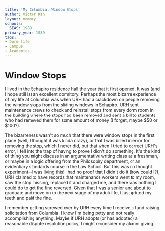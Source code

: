 ```yaml
---
title: 'My Columbia: Window Stops'
author: Victor Kan
layout: memory
schools:
  SEAS: 1989
primary_year: 1989
tags:
- Dorm life
- Campus
- Academics
---
```

# Window Stops

I lived in the Schapiro residence hall the year that it first opened.  It was (and I hope still is) an excellent dormitory.  Perhaps the most bizarre experience of my life at Columbia was when URH had a crackdown on people removing the window stops from the sliding windows in Schapiro. URH sent maintenance crews to check and reinstall stops from every dorm room in the building where the stops had been removed and sent a bill to students who had removed them for some amount of money (I forget, maybe $50 or $100?).

The bizarreness wasn't so much that there were window stops in the first place (well, I thought it was kinda crazy), or that I was billed in error for removing the stop, which I never did, but that when I tried to correct URH's error, I fell into the trap of having to prove I didn't do something.  It's the kind of thing you might discuss in an argumentative writing class as a freshman, or maybe in a logic offering from the Philosophy department, or an evidentiary standards course in the Law School. But this was no thought experiment--I was living this!  I had no proof that I didn't do it (how could I?), URH claimed to have records that maintenance workers went to my room, saw the stop missing, replaced it and charged me, and there was nothing I could do to get the fine reversed. Given that I was a senior and about to graduate and move on to the next stage of my adult life, I just gritted my teeth and paid the fine.

I remember getting screwed over by URH every time I receive a fund raising solicitation from Columbia.  I know I'm being petty and not really accomplishing anything.  Maybe if URH adopts (or has adopted) a reasonable dispute resolution policy, I might reconsider my alumni giving.
